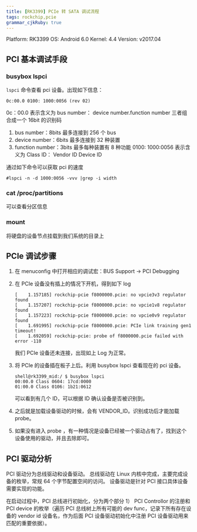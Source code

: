 ```yaml
---
title: [RK3399] PCIe 转 SATA 调试流程
tags: rockchip,pcie
grammar_cjkRuby: true
---
```


Platform: RK3399 
OS: Android 6.0 
Kernel: 4.4 
Version: v2017.04 

## PCI 基本调试手段
### busybox lspci
`lspci` 命令查看 pci 设备。出现如下信息：
```
0c:00.0 0100: 1000:0056 (rev 02)
```
0c：00.0 表示含义为 bus number： device number.function number 三者组合成一个 16bit 的识别码
1. bus number：8bits 最多连接到 256 个 bus
2. device number：6bits 最多连接到 32 种装置
3. function number：3bits 最多每种装置有 8 种功能
0100: 1000:0056 表示含义为 Class ID： Vendor ID  Device ID

通过如下命令可以获取 pci 的速度
```
#lspci -n -d 1000:0056 -vvv |grep -i width 
```
### cat /proc/partitions
可以查看分区信息

### mount 
将硬盘的设备节点挂载到我们系统的目录上

## PCIe 调试步骤

1. 在 menuconfig 中打开相应的调试宏：BUS Support -> PCI Debugging 
2. 在 PCIe 设备没有插上的情况下开机，得到如下 log
	```
	[    1.157185] rockchip-pcie f8000000.pcie: no vpcie3v3 regulator found
	[    1.157207] rockchip-pcie f8000000.pcie: no vpcie1v8 regulator found
	[    1.157223] rockchip-pcie f8000000.pcie: no vpcie0v9 regulator found
	[    1.691995] rockchip-pcie f8000000.pcie: PCIe link training gen1 timeout!
	[    1.692059] rockchip-pcie: probe of f8000000.pcie failed with error -110
	```
	我们 PCIe 设备还未连接，出现如上 Log 为正常。
3. 将 PCIe 的设备插在板子上后。利用 busybox lspci 查看现在的 pci 设备。
	```
	shell@rk3399_mid:/ $ busybox lspci
	00:00.0 Class 0604: 17cd:0000
	01:00.0 Class 0106: 1b21:0612
	```
	
	可以看到有几个 ID，可以根据 ID 确认设备是否被识别到。
3. 之后就是加载设备驱动的时候，会有 VENDOR_ID。识别成功后才能加载 probe。
4. 如果没有进入 probe ，有一种情况是设备已经被一个驱动占有了，找到这个设备使用的驱动，并且去除即可。

## PCI 驱动分析

PCI 驱动分为总线驱动和设备驱动。
总线驱动在 Linux 内核中完成，主要完成设备的枚举，常规 64 个字节配置空间的访问。
设备驱动是针对 PCI 接口具体设备需要实现的功能。

在启动过程中，PCI 总线进行初始化，分为两个部分 1） PCI Controllor 的注册和 PCI device 的枚举（遍历 PCI 总线树上所有可能的 dev func，记录下所有存在设备的 vendor id 设备名，作为后面 PCI 设备驱动初始化中注册 PCI 设备驱动用来匹配的重要依据）。


